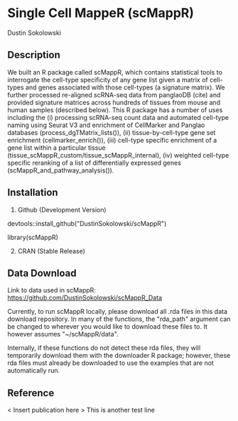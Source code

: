 # Single Cell MappeR (scMappR)

Dustin Sokolowski

## Description

  We built an R package called scMappR, which contains statistical tools to interrogate the cell-type specificity of any gene list given a matrix of cell-types and genes associated with those cell-types (a signature matrix).  We further processed re-aligned scRNA-seq data from panglaoDB (cite) and provided signature matrices across hundreds of tissues from mouse and human samples (described below). This R package has a number of uses including the (i) processing scRNA-seq count data and automated cell-type naming using Seurat V3 and enrichment of CellMarker and Panglao databases (process_dgTMatrix_lists()), (ii) tissue-by-cell-type gene set enrichment (cellmarker_enrich()), (iii) cell-type specific enrichment of a gene list within a particular tissue (tissue_scMappR_custom/tissue_scMappR_internal), (iv) weighted cell-type specific reranking of a list of differentially expressed genes (scMappR_and_pathway_analysis()).

## Installation
1. Github (Development Version)



devtools::install_github("DustinSokolowski/scMappR")

library(scMappR)

2. CRAN (Stable Release)

## Data Download
Link to data used in scMappR: https://github.com/DustinSokolowski/scMappR_Data

Currently, to run scMappR locally, please download all .rda files in this data download repository. In many of the functions, the "rda_path" argument can be changed to wherever you would like to download these files to. It however assumes "~/scMappR/data".

Internally, if these functions do not detect these rda files, they will temporarily download them with the downloader R package; however, these rda files must already be downloaded to use the examples that are not automatically run.

## Reference
< Insert publication here > 
This is another test line
